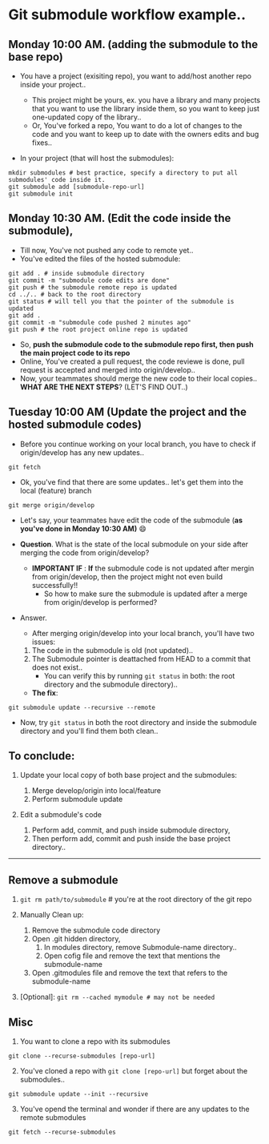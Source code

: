 # Git submodule workflow example..

## Monday 10:00 AM. (adding the submodule to the base repo)

- You have a project (exisiting repo), you want to add/host another repo inside your project.. 
    - This project might be yours, ex. you have a library and many projects that you want to use the library inside them, so you want to keep just one-updated copy of the library..
    - Or, You've forked a repo, You want to do a lot of changes to the code and you want to keep up to date with the owners edits and bug fixes..

- In your project (that will host the submodules):

```
mkdir submodules # best practice, specify a directory to put all submodules' code inside it.
git submodule add [submodule-repo-url]
git submodule init
```

## Monday 10:30 AM. (Edit the code inside the submodule),

- Till now, You've not pushed any code to remote yet..
- You've edited the files of the hosted submodule:

```
git add . # inside submodule directory
git commit -m "submodule code edits are done"
git push # the submodule remote repo is updated
cd ../.. # back to the root directory
git status # will tell you that the pointer of the submodule is updated
git add .
git commit -m "submodule code pushed 2 minutes ago"
git push # the root project online repo is updated
```


- So, **push the submodule code to the submodule repo first, then push the main project code to its repo**
- Online, You've created a pull request, the code reviewe is done, pull request is accepted and merged into origin/develop.. 
- Now, your teammates should merge the new code to their local copies.. **WHAT ARE THE NEXT STEPS**? (LET'S FIND OUT..)

## Tuesday 10:00 AM (Update the project and the hosted submodule codes)

- Before you continue working on your local branch, you have to check if origin/develop has any new updates.. 

```
git fetch
```

- Ok, you've find that there are some updates.. let's get them into the local (feature) branch

```
git merge origin/develop
```

- Let's say, your teammates have edit the code of the submodule (**as you've done in Monday 10:30 AM)** :smile:
- **Question**. What is the state of the local submodule on your side after merging the code from origin/develop?
    - **IMPORTANT IF** : **If** the submodule code is not updated after mergin from origin/develop, then the project might not even build successfully!!
        - So how to make sure the submodule is updated after a merge from origin/develop is performed?

- Answer. 
    - After merging origin/develop into your local branch, you'll have two issues: 
    1. The code in the submodule is old (not updated)..
    2. The Submodule pointer is deattached from HEAD to a commit that does not exist..
        - You can verify this by running `git status` in both: the root directory and the submodule directory).. 

    - **The fix**:

```
git submodule update --recursive --remote 
```

- Now, try `git status` in both the root directory and inside the submodule directory and you'll find them both clean..


## To conclude:

1. Update your local copy of both base project and the submodules: 
   1. Merge develop/origin into local/feature
   2. Perform submodule update
  
2. Edit a submodule's code
    1. Perform add, commit, and push inside submodule directory, 
    2. Then perform add, commit and push inside the base project directory..

---

## Remove a submodule

1. `git rm path/to/submodule` # you're at the root directory of the git repo

2. Manually Clean up:
    1. Remove the submodule code directory
    2. Open .git hidden directory, 
        1. In modules directory, remove Submodule-name directory..
        2. Open cofig file and remove the text that mentions the submodule-name
    3. Open .gitmodules file and remove the text that refers to the submodule-name

3. [Optional]: `git rm --cached mymodule # may not be needed`


## Misc

1. You want to clone a repo with its submodules

```
git clone --recurse-submodules [repo-url]
```

2. You've cloned a repo with `git clone [repo-url]` but forget about the submodules..

```
git submodule update --init --recursive
```

3. You've opend the terminal and wonder if there are any updates to the remote submodules 

```
git fetch --recurse-submodules
```
